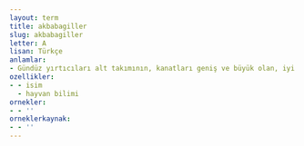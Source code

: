 ```yaml
---
layout: term
title: akbabagiller
slug: akbabagiller
letter: A
lisan: Türkçe
anlamlar:
- Gündüz yırtıcıları alt takımının, kanatları geniş ve büyük olan, iyi uçan büyük kuşları içine alan bir familyası
ozellikler:
- - isim
  - hayvan bilimi
ornekler:
- - ''
orneklerkaynak:
- - ''
---
```

